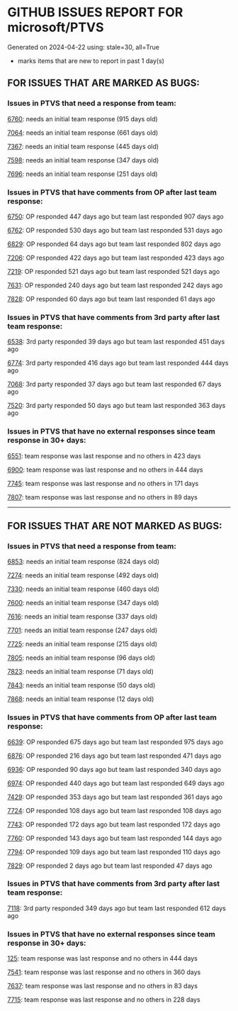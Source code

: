 
# GITHUB ISSUES REPORT FOR microsoft/PTVS


Generated on 2024-04-22 using: stale=30, all=True


* marks items that are new to report in past 1 day(s)


## FOR ISSUES THAT ARE MARKED AS BUGS:


### Issues in PTVS that need a response from team:


  [6760](https://github.com/microsoft/PTVS/issues/6760 "Evaluates all the expressions in interactive windows ignore the Completion Mode setting."): needs an initial team response (915 days old)

  [7064](https://github.com/microsoft/PTVS/issues/7064 "Some intellisense don't work well in interactive window after writing some REPL commands"): needs an initial team response (661 days old)

  [7367](https://github.com/microsoft/PTVS/issues/7367 "No output result after clicking 'Execute Project in Python Interactive'"): needs an initial team response (445 days old)

  [7598](https://github.com/microsoft/PTVS/issues/7598 "Auto commenting lines using LF or CRLF "): needs an initial team response (347 days old)

  [7696](https://github.com/microsoft/PTVS/issues/7696 "Go To All can't find the method where is defined in another project"): needs an initial team response (251 days old)

### Issues in PTVS that have comments from OP after last team response:


  [6750](https://github.com/microsoft/PTVS/issues/6750 "An error pops up when run &quot;Django Check, Django Migrate, Django Create Superuser...&quot;. "): OP responded 447 days ago but team last responded 907 days ago

  [6762](https://github.com/microsoft/PTVS/issues/6762 "Unchecked &quot;Parameter information&quot; still has signature help."): OP responded 530 days ago but team last responded 531 days ago

  [6829](https://github.com/microsoft/PTVS/issues/6829 "IntelliSense which is modified manually does not work after restart the VS."): OP responded 64 days ago but team last responded 802 days ago

  [7206](https://github.com/microsoft/PTVS/issues/7206 "The active environment doesn't change with the Cookiecutter Explorer is open"): OP responded 422 days ago but team last responded 423 days ago

  [7219](https://github.com/microsoft/PTVS/issues/7219 "No output with using ipython interactive window"): OP responded 521 days ago but team last responded 521 days ago

  [7631](https://github.com/microsoft/PTVS/issues/7631 "An unexpected error occured when first creating the conda env."): OP responded 240 days ago but team last responded 242 days ago

  [7828](https://github.com/microsoft/PTVS/issues/7828 "IntelliSense for Search Paths doesn't work when import folder outside the workspace."): OP responded 60 days ago but team last responded 61 days ago

### Issues in PTVS that have comments from 3rd party after last team response:


  [6538](https://github.com/microsoft/PTVS/issues/6538 "No static analysis suggestions in Interactive window."): 3rd party responded 39 days ago but team last responded 451 days ago

  [6774](https://github.com/microsoft/PTVS/issues/6774 "The Python installed from Microsoft Store couldn't view installed packages when first use the environment."): 3rd party responded 416 days ago but team last responded 444 days ago

  [7068](https://github.com/microsoft/PTVS/issues/7068 "reportMissingImports : Even if the module is successfully installed, a warning will still be displayed in the Error List window"): 3rd party responded 37 days ago but team last responded 67 days ago

  [7520](https://github.com/microsoft/PTVS/issues/7520 " Visual Studio 2022 keeps breaking on exception which seems to be handled in Python internally"): 3rd party responded 50 days ago but team last responded 363 days ago

### Issues in PTVS that have no external responses since team response in 30+ days:


  [6551](https://github.com/microsoft/PTVS/issues/6551 "Navigation bar is not working"): team response was last response and no others in 423 days

  [6900](https://github.com/microsoft/PTVS/issues/6900 "Python 3.10 fails to hit breakpoints when &quot;Native Code Debugging&quot; is enabled."): team response was last response and no others in 444 days

  [7745](https://github.com/microsoft/PTVS/issues/7745 "There is no info bar appear to suggest install pytest when Test Explorer is open "): team response was last response and no others in 171 days

  [7807](https://github.com/microsoft/PTVS/issues/7807 "It showed empty class name when type @."): team response was last response and no others in 89 days

---

## FOR ISSUES THAT ARE NOT MARKED AS BUGS:


### Issues in PTVS that need a response from team:


  [6853](https://github.com/microsoft/PTVS/issues/6853 "Unable to install suggested module when using IPython interactive mode."): needs an initial team response (824 days old)

  [7274](https://github.com/microsoft/PTVS/issues/7274 "Changing error messages - differences in reported errors between VS and pyright cli"): needs an initial team response (492 days old)

  [7330](https://github.com/microsoft/PTVS/issues/7330 "Unable to create DLL for C++ "): needs an initial team response (460 days old)

  [7600](https://github.com/microsoft/PTVS/issues/7600 "Modal pop-up persists when a breakpoint cannot resolve conditional expression "): needs an initial team response (347 days old)

  [7616](https://github.com/microsoft/PTVS/issues/7616 "Lots of debug symbols are being loaded at every application start"): needs an initial team response (337 days old)

  [7701](https://github.com/microsoft/PTVS/issues/7701 "No IntelliSense when import a new created django app."): needs an initial team response (247 days old)

  [7725](https://github.com/microsoft/PTVS/issues/7725 "The VS crashed after choose the progress when remote debug."): needs an initial team response (215 days old)

  [7805](https://github.com/microsoft/PTVS/issues/7805 "Refactor rename incorrect when the referenced method is defined in another project."): needs an initial team response (96 days old)

  [7823](https://github.com/microsoft/PTVS/issues/7823 "Unexpected error occured. About Conda env."): needs an initial team response (71 days old)

  [7843](https://github.com/microsoft/PTVS/issues/7843 "Bogus Environment Names in UI"): needs an initial team response (50 days old)

  [7868](https://github.com/microsoft/PTVS/issues/7868 "Interactive Window not working or displaying output "): needs an initial team response (12 days old)

### Issues in PTVS that have comments from OP after last team response:


  [6639](https://github.com/microsoft/PTVS/issues/6639 " IntelliSense does not work when changed SearchPath in PythonSettings.json file in open folder."): OP responded 675 days ago but team last responded 975 days ago

  [6876](https://github.com/microsoft/PTVS/issues/6876 "Extract method only works on one line and rename doesn't work at all"): OP responded 216 days ago but team last responded 471 days ago

  [6936](https://github.com/microsoft/PTVS/issues/6936 "Skip tests after clicking “Analyze Code Coverage”."): OP responded 90 days ago but team last responded 340 days ago

  [6974](https://github.com/microsoft/PTVS/issues/6974 "No IntelliSense when import folder under the workspace."): OP responded 440 days ago but team last responded 649 days ago

  [7429](https://github.com/microsoft/PTVS/issues/7429 "Start without Debug and Start with Debug button not available in right click menu"): OP responded 353 days ago but team last responded 361 days ago

  [7724](https://github.com/microsoft/PTVS/issues/7724 "An error pops up after clicking 'Find' when attach to python remote."): OP responded 108 days ago but team last responded 108 days ago

  [7743](https://github.com/microsoft/PTVS/issues/7743 "environment load sequence broken"): OP responded 172 days ago but team last responded 172 days ago

  [7760](https://github.com/microsoft/PTVS/issues/7760 "Failed to create &quot;tiangolo/full-stack-fastapi-postgresql&quot; template in Cookiecutter. "): OP responded 143 days ago but team last responded 144 days ago

  [7794](https://github.com/microsoft/PTVS/issues/7794 "Unable to debug python code in a C++ application that embeds the python interpreter"): OP responded 109 days ago but team last responded 110 days ago

  [7829](https://github.com/microsoft/PTVS/issues/7829 "&quot;Python was not found; run without arguments to install from the Microsoft Store...&quot; appeared in Python project. "): OP responded 2 days ago but team last responded 47 days ago

### Issues in PTVS that have comments from 3rd party after last team response:


  [7118](https://github.com/microsoft/PTVS/issues/7118 "IPython interactive mode always freezing"): 3rd party responded 349 days ago but team last responded 612 days ago

### Issues in PTVS that have no external responses since team response in 30+ days:


  [125](https://github.com/microsoft/PTVS/issues/125 "Automatically attach to subprocesses when debugging"): team response was last response and no others in 444 days

  [7541](https://github.com/microsoft/PTVS/issues/7541 "The 'environment.yml' file can not be detected to create a conda env when reload project"): team response was last response and no others in 360 days

  [7637](https://github.com/microsoft/PTVS/issues/7637 "IntelliSense hangs indefinitely on various occasions, only process restart helps"): team response was last response and no others in 83 days

  [7715](https://github.com/microsoft/PTVS/issues/7715 "After switching to the &quot;Packages&quot; window a second time, the packages are not displayed."): team response was last response and no others in 228 days
